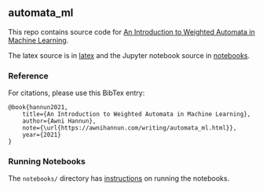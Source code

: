 ## automata_ml

This repo contains source code for [An Introduction to Weighted Automata in
Machine Learning](https://awnihannun.com/writing/automata_ml.html).

The latex source is in [latex](latex/) and the Jupyter notebook source in [notebooks](notebooks/).

### Reference

For citations, please use this BibTex entry:

```
@book{hannun2021,
    title={An Introduction to Weighted Automata in Machine Learning},
    author={Awni Hannun},
    note={\url{https://awnihannun.com/writing/automata_ml.html}},
    year={2021}
}
```

### Running Notebooks

The `notebooks/` directory has [instructions](notebooks/README.md) on running
the notebooks.
